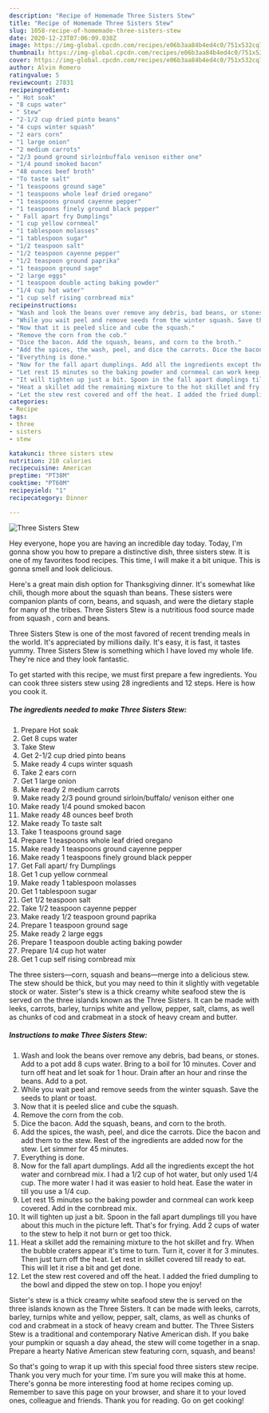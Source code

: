 ```yaml
---
description: "Recipe of Homemade Three Sisters Stew"
title: "Recipe of Homemade Three Sisters Stew"
slug: 1058-recipe-of-homemade-three-sisters-stew
date: 2020-12-23T07:06:09.038Z
image: https://img-global.cpcdn.com/recipes/e06b3aa84b4ed4c0/751x532cq70/three-sisters-stew-recipe-main-photo.jpg
thumbnail: https://img-global.cpcdn.com/recipes/e06b3aa84b4ed4c0/751x532cq70/three-sisters-stew-recipe-main-photo.jpg
cover: https://img-global.cpcdn.com/recipes/e06b3aa84b4ed4c0/751x532cq70/three-sisters-stew-recipe-main-photo.jpg
author: Alvin Romero
ratingvalue: 5
reviewcount: 27831
recipeingredient:
- " Hot soak"
- "8 cups water"
- " Stew"
- "2-1/2 cup dried pinto beans"
- "4 cups winter squash"
- "2 ears corn"
- "1 large onion"
- "2 medium carrots"
- "2/3 pound ground sirloinbuffalo venison either one"
- "1/4 pound smoked bacon"
- "48 ounces beef broth"
- "To taste salt"
- "1 teaspoons ground sage"
- "1 teaspoons whole leaf dried oregano"
- "1 teaspoons ground cayenne pepper"
- "1 teaspoons finely ground black pepper"
- " Fall apart fry Dumplings"
- "1 cup yellow cornmeal"
- "1 tablespoon molasses"
- "1 tablespoon sugar"
- "1/2 teaspoon salt"
- "1/2 teaspoon cayenne pepper"
- "1/2 teaspoon ground paprika"
- "1 teaspoon ground sage"
- "2 large eggs"
- "1 teaspoon double acting baking powder"
- "1/4 cup hot water"
- "1 cup self rising cornbread mix"
recipeinstructions:
- "Wash and look the beans over remove any debris, bad beans, or stones. Add to a pot add 8 cups water. Bring to a boil for 10 minutes. Cover and turn off heat and let soak for 1 hour. Drain after an hour and rinse the beans. Add to a pot."
- "While you wait peel and remove seeds from the winter squash. Save the seeds to plant or toast."
- "Now that it is peeled slice and cube the squash."
- "Remove the corn from the cob."
- "Dice the bacon. Add the squash, beans, and corn to the broth."
- "Add the spices, the wash, peel, and dice the carrots. Dice the bacon and add them to the stew. Rest of the ingredients are added now for the stew. Let simmer for 45 minutes."
- "Everything is done."
- "Now for the fall apart dumplings. Add all the ingredients except the hot water and cornbread mix. I had a 1/2 cup of hot water, but only used 1/4 cup. The more water I had it was easier to hold heat. Ease the water in till you use a 1/4 cup."
- "Let rest 15 minutes so the baking powder and cornmeal can work keep covered. Add in the cornbread mix."
- "It will tighten up just a bit. Spoon in the fall apart dumplings till you have about this much in the picture left. That&#39;s for frying. Add 2 cups of water to the stew to help it not burn or get too thick."
- "Heat a skillet add the remaining mixture to the hot skillet and fry. When the bubble craters appear it&#39;s time to turn. Turn it, cover it for 3 minutes. Then just turn off the heat. Let rest in skillet covered till ready to eat. This will let it rise a bit and get done."
- "Let the stew rest covered and off the heat. I added the fried dumpling to the bowl and dipped the stew on top. I hope you enjoy!"
categories:
- Recipe
tags:
- three
- sisters
- stew

katakunci: three sisters stew 
nutrition: 210 calories
recipecuisine: American
preptime: "PT38M"
cooktime: "PT60M"
recipeyield: "1"
recipecategory: Dinner

---
```



![Three Sisters Stew](https://img-global.cpcdn.com/recipes/e06b3aa84b4ed4c0/751x532cq70/three-sisters-stew-recipe-main-photo.jpg)

Hey everyone, hope you are having an incredible day today. Today, I'm gonna show you how to prepare a distinctive dish, three sisters stew. It is one of my favorites food recipes. This time, I will make it a bit unique. This is gonna smell and look delicious.

Here&#39;s a great main dish option for Thanksgiving dinner. It&#39;s somewhat like chili, though more about the squash than beans. These sisters were companion plants of corn, beans, and squash, and were the dietary staple for many of the tribes. Three Sisters Stew is a nutritious food source made from squash , corn and beans.

Three Sisters Stew is one of the most favored of recent trending meals in the world. It's appreciated by millions daily. It's easy, it is fast, it tastes yummy. Three Sisters Stew is something which I have loved my whole life. They're nice and they look fantastic.


To get started with this recipe, we must first prepare a few ingredients. You can cook three sisters stew using 28 ingredients and 12 steps. Here is how you cook it.

<!--inarticleads1-->

##### The ingredients needed to make Three Sisters Stew:

1. Prepare  Hot soak
1. Get 8 cups water
1. Take  Stew
1. Get 2-1/2 cup dried pinto beans
1. Make ready 4 cups winter squash
1. Take 2 ears corn
1. Get 1 large onion
1. Make ready 2 medium carrots
1. Make ready 2/3 pound ground sirloin/buffalo/ venison either one
1. Make ready 1/4 pound smoked bacon
1. Make ready 48 ounces beef broth
1. Make ready To taste salt
1. Take 1 teaspoons ground sage
1. Prepare 1 teaspoons whole leaf dried oregano
1. Make ready 1 teaspoons ground cayenne pepper
1. Make ready 1 teaspoons finely ground black pepper
1. Get  Fall apart/ fry Dumplings
1. Get 1 cup yellow cornmeal
1. Make ready 1 tablespoon molasses
1. Get 1 tablespoon sugar
1. Get 1/2 teaspoon salt
1. Take 1/2 teaspoon cayenne pepper
1. Make ready 1/2 teaspoon ground paprika
1. Prepare 1 teaspoon ground sage
1. Make ready 2 large eggs
1. Prepare 1 teaspoon double acting baking powder
1. Prepare 1/4 cup hot water
1. Get 1 cup self rising cornbread mix


The three sisters—corn, squash and beans—merge into a delicious stew. The stew should be thick, but you may need to thin it slightly with vegetable stock or water. Sister&#39;s stew is a thick creamy white seafood stew the is served on the three islands known as the Three Sisters. It can be made with leeks, carrots, barley, turnips white and yellow, pepper, salt, clams, as well as chunks of cod and crabmeat in a stock of heavy cream and butter. 

<!--inarticleads2-->

##### Instructions to make Three Sisters Stew:

1. Wash and look the beans over remove any debris, bad beans, or stones. Add to a pot add 8 cups water. Bring to a boil for 10 minutes. Cover and turn off heat and let soak for 1 hour. Drain after an hour and rinse the beans. Add to a pot.
1. While you wait peel and remove seeds from the winter squash. Save the seeds to plant or toast.
1. Now that it is peeled slice and cube the squash.
1. Remove the corn from the cob.
1. Dice the bacon. Add the squash, beans, and corn to the broth.
1. Add the spices, the wash, peel, and dice the carrots. Dice the bacon and add them to the stew. Rest of the ingredients are added now for the stew. Let simmer for 45 minutes.
1. Everything is done.
1. Now for the fall apart dumplings. Add all the ingredients except the hot water and cornbread mix. I had a 1/2 cup of hot water, but only used 1/4 cup. The more water I had it was easier to hold heat. Ease the water in till you use a 1/4 cup.
1. Let rest 15 minutes so the baking powder and cornmeal can work keep covered. Add in the cornbread mix.
1. It will tighten up just a bit. Spoon in the fall apart dumplings till you have about this much in the picture left. That&#39;s for frying. Add 2 cups of water to the stew to help it not burn or get too thick.
1. Heat a skillet add the remaining mixture to the hot skillet and fry. When the bubble craters appear it&#39;s time to turn. Turn it, cover it for 3 minutes. Then just turn off the heat. Let rest in skillet covered till ready to eat. This will let it rise a bit and get done.
1. Let the stew rest covered and off the heat. I added the fried dumpling to the bowl and dipped the stew on top. I hope you enjoy!


Sister&#39;s stew is a thick creamy white seafood stew the is served on the three islands known as the Three Sisters. It can be made with leeks, carrots, barley, turnips white and yellow, pepper, salt, clams, as well as chunks of cod and crabmeat in a stock of heavy cream and butter. The Three Sisters Stew is a traditional and contemporary Native American dish. If you bake your pumpkin or squash a day ahead, the stew will come together in a snap. Prepare a hearty Native American stew featuring corn, squash, and beans! 

So that's going to wrap it up with this special food three sisters stew recipe. Thank you very much for your time. I'm sure you will make this at home. There's gonna be more interesting food at home recipes coming up. Remember to save this page on your browser, and share it to your loved ones, colleague and friends. Thank you for reading. Go on get cooking!
